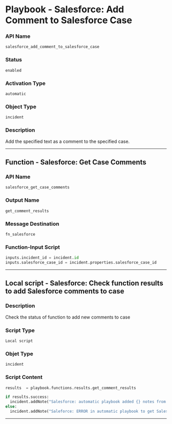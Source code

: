 <!--
    DO NOT MANUALLY EDIT THIS FILE
    THIS FILE IS AUTOMATICALLY GENERATED WITH resilient-sdk codegen
    Generated with resilient-sdk v49.1.51
-->

# Playbook - Salesforce: Add Comment to Salesforce Case

### API Name
`salesforce_add_comment_to_salesforce_case`

### Status
`enabled`

### Activation Type
`automatic`

### Object Type
`incident`

### Description
Add the specified text as a comment to the specified case.


---
## Function - Salesforce: Get Case Comments

### API Name
`salesforce_get_case_comments`

### Output Name
`get_comment_results`

### Message Destination
`fn_salesforce`

### Function-Input Script
```python
inputs.incident_id = incident.id
inputs.salesforce_case_id = incident.properties.salesforce_case_id
```

---

## Local script - Salesforce: Check function results to add Salesforce comments to case

### Description
Check the status of function to add new comments to case

### Script Type
`Local script`

### Objet Type
`incident`

### Script Content
```python
results  = playbook.functions.results.get_comment_results

if results.success:
  incident.addNote("Salesforce: automatic playbook added {} notes from Salesforce".format(results.content.count))
else:
  incident.addNote("Saleforce: ERROR in automatic playbook to get Salesforce case comments - function not succcessful.")
```

---
